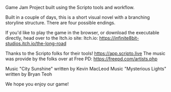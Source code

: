 Game Jam Project built using the Scripto tools and workflow. 

Built in a couple of days, this is a short visual novel with a branching storyline structure. There are four possible endings. 

If you'd like to play the game in the browser, or download the executable directly, head over to the Itch.io site: 
Itch.io: https://infinite8bit-studios.itch.io/the-long-road

Thanks to the Scripto folks for their tools! https://app.scripto.live
The music was provide by the folks over at Free PD: https://freepd.com/artists.php

Music "City Sunshine" written by Kevin MacLeod
Music "Mysterious Lights" written by Bryan Teoh

We hope you enjoy our game!
